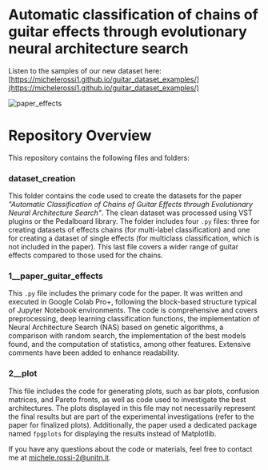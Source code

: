 
# Automatic classification of chains of guitar effects through evolutionary neural architecture search

Listen to the samples of our new dataset here: [https://michelerossi1.github.io/guitar_dataset_examples/](https://michelerossi1.github.io/guitar_dataset_examples/)

![paper_effects](https://user-images.githubusercontent.com/61735529/232543661-e4938fa6-b574-4799-97c3-b3639ec8aacb.png)

# Repository Overview  

This repository contains the following files and folders:  

### dataset_creation  
This folder contains the code used to create the datasets for the paper *"Automatic Classification of Chains of Guitar Effects through Evolutionary Neural Architecture Search"*. The clean dataset was processed using VST plugins or the Pedalboard library. The folder includes four `.py` files: three for creating datasets of effects chains (for multi-label classification) and one for creating a dataset of single effects (for multiclass classification, which is not included in the paper). This last file covers a wider range of guitar effects compared to those used for the chains.  

### 1__paper_guitar_effects  
This `.py` file includes the primary code for the paper. It was written and executed in Google Colab Pro+, following the block-based structure typical of Jupyter Notebook environments. The code is comprehensive and covers preprocessing, deep learning classification functions, the implementation of Neural Architecture Search (NAS) based on genetic algorithms, a comparison with random search, the implementation of the best models found, and the computation of statistics, among other features. Extensive comments have been added to enhance readability.  

### 2__plot  
This file includes the code for generating plots, such as bar plots, confusion matrices, and Pareto fronts, as well as code used to investigate the best architectures. The plots displayed in this file may not necessarily represent the final results but are part of the experimental investigations (refer to the paper for finalized plots). Additionally, the paper used a dedicated package named `fpgplots` for displaying the results instead of Matplotlib.  

If you have any questions about the code or materials, feel free to contact me at [michele.rossi-2@unitn.it](mailto:michele.rossi-2@unitn.it).  


